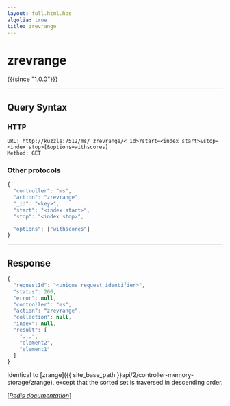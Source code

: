 ```yaml
---
layout: full.html.hbs
algolia: true
title: zrevrange
---
```


# zrevrange

{{{since "1.0.0"}}}




---

## Query Syntax

### HTTP

```http
URL: http://kuzzle:7512/ms/_zrevrange/<_id>?start=<index start>&stop=<index stop>[&options=withscores]
Method: GET
```

### Other protocols


```js
{
  "controller": "ms",
  "action": "zrevrange",
  "_id": "<key>",
  "start": "<index start>",
  "stop": "<index stop>",

  "options": ["withscores"]
}
```

---

## Response

```javascript
{
  "requestId": "<unique request identifier>",
  "status": 200,
  "error": null,
  "controller": "ms",
  "action": "zrevrange",
  "collection": null,
  "index": null,
  "result": [
    "...",
    "element2",
    "element1"
  ]
}
```

Identical to [zrange]({{ site_base_path }}api/2/controller-memory-storage/zrange), except that the sorted set is traversed in descending order.

[[_Redis documentation_]](https://redis.io/commands/zrevrange)
